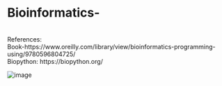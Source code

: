 # Bioinformatics-
<br/>
References: <br/>
Book-https://www.oreilly.com/library/view/bioinformatics-programming-using/9780596804725/  <br/>
Biopython: https://biopython.org/
 <br/>
 
![image](https://user-images.githubusercontent.com/36698076/115938181-ffc25280-a456-11eb-8291-964fdddc065b.png)
